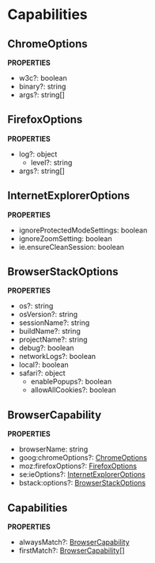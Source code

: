 # Capabilities

## ChromeOptions

**PROPERTIES**

- w3c?: boolean
- binary?: string
- args?: string[]

## FirefoxOptions

**PROPERTIES**

- log?: object
  - level?: string
- args?: string[]

## InternetExplorerOptions

**PROPERTIES**

- ignoreProtectedModeSettings: boolean
- ignoreZoomSetting: boolean
- ie.ensureCleanSession: boolean

## BrowserStackOptions

**PROPERTIES**

- os?: string
- osVersion?: string
- sessionName?: string
- buildName?: string
- projectName?: string
- debug?: boolean
- networkLogs?: boolean
- local?: boolean
- safari?: object
  - enablePopups?: boolean
  - allowAllCookies?: boolean

## BrowserCapability

**PROPERTIES**

- browserName: string
- goog:chromeOptions?: [ChromeOptions](#chromeoptions)
- moz:firefoxOptions?: [FirefoxOptions](#firefoxoptions)
- se:ieOptions?: [InternetExplorerOptions](#internetexploreroptions)
- bstack:options?: [BrowserStackOptions](#browserstackoptions)

## Capabilities

**PROPERTIES**

- alwaysMatch?: [BrowserCapability](#browsercapability)
- firstMatch?: [BrowserCapability](#browsercapability)[]
